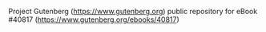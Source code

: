 Project Gutenberg (https://www.gutenberg.org) public repository for eBook #40817 (https://www.gutenberg.org/ebooks/40817)
